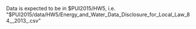 Data is expected to be in $PUI2015/HW5, i.e. "$PUI2015/data/HW5/Energy_and_Water_Data_Disclosure_for_Local_Law_84__2013_.csv"